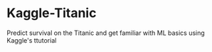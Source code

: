 # Kaggle-Titanic
Predict survival on the Titanic and get familiar with ML basics using Kaggle's ttutorial
